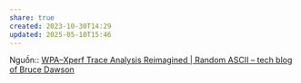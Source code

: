 ```yaml
---
share: true
created: 2023-10-30T14:29
updated: 2025-05-10T15:46
---
```

Nguồn:: [WPA–Xperf Trace Analysis Reimagined \| Random ASCII – tech blog of Bruce Dawson](https://randomascii.wordpress.com/2012/06/19/wpaxperf-trace-analysis-reimagined/)